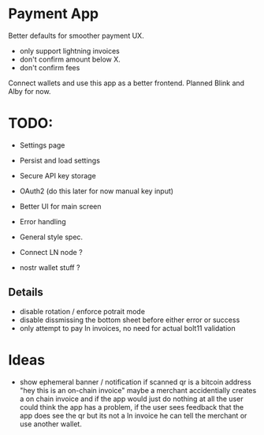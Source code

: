 # Payment App

Better defaults for smoother payment UX.
- only support lightning invoices
- don't confirm amount below X.
- don't confirm fees

Connect wallets and use this app as a better frontend. Planned Blink and Alby for now.


# TODO:

- Settings page
- Persist and load settings

- Secure API key storage
- OAuth2 (do this later for now manual key input)

- Better UI for main screen

- Error handling

- General style spec.

- Connect LN node ?

- nostr wallet stuff ?


## Details

- disable rotation / enforce potrait mode
- disable dissmissing the bottom sheet before either error or success
- only attempt to pay ln invoices, no need for actual bolt11 validation

# Ideas

- show ephemeral banner / notification if scanned qr is a bitcoin address
    "hey this is an on-chain invoice"
    maybe a merchant accidentially creates a on chain invoice and if the app would just do
    nothing at all the user could think the app has a problem, if the user sees feedback that the app
    does see the qr but its not a ln invoice he can tell the merchant or use another wallet.
